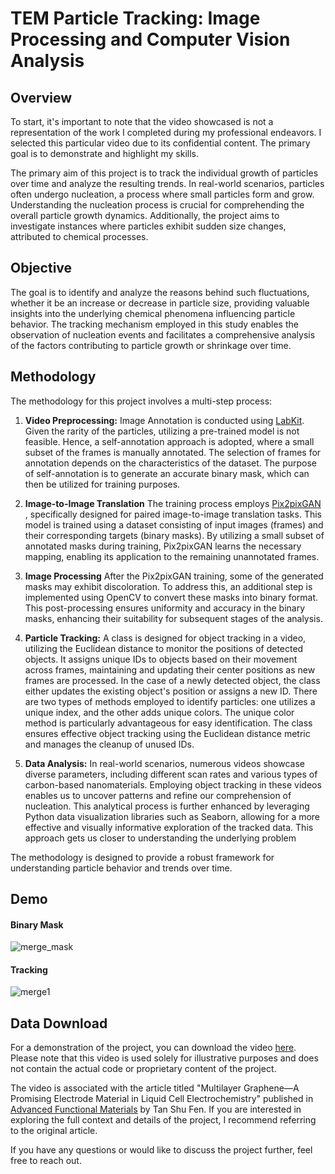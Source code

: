 # TEM Particle Tracking: Image Processing and Computer Vision Analysis

## Overview
To start, it's important to note that the video showcased is not a representation of the work I completed during my professional endeavors. I selected this particular video due to its confidential content.  The primary goal is to demonstrate and highlight my skills.

The primary aim of this project is to track the individual growth of particles over time and analyze the resulting trends. In real-world scenarios, particles often undergo nucleation, a process where small particles form and grow. Understanding the nucleation process is crucial for comprehending the overall particle growth dynamics. Additionally, the project aims to investigate instances where particles exhibit sudden size changes, attributed to chemical processes. 

## Objective
The goal is to identify and analyze the reasons behind such fluctuations, whether it be an increase or decrease in particle size, providing valuable insights into the underlying chemical phenomena influencing particle behavior. The tracking mechanism employed in this study enables the observation of nucleation events and facilitates a comprehensive analysis of the factors contributing to particle growth or shrinkage over time.

## Methodology
The methodology for this project involves a multi-step process:

1. **Video Preprocessing:**
Image Annotation is conducted using  [LabKit](https://imagej.net/plugins/labkit/). Given the rarity of the particles, utilizing a pre-trained model is not feasible. Hence, a self-annotation approach is adopted, where a small subset of the frames is manually annotated. The selection of frames for annotation depends on the characteristics of the dataset. The purpose of self-annotation is to generate an accurate binary mask, which can then be utilized for training purposes.
     
2. **Image-to-Image Translation**
The training process employs [Pix2pixGAN](https://arxiv.org/abs/1611.07004) , specifically designed for paired image-to-image translation tasks. This model is trained using a dataset consisting of input images (frames) and their corresponding targets (binary masks). By utilizing a small subset of annotated masks during training, Pix2pixGAN learns the necessary mapping, enabling its application to the remaining unannotated frames.

3. **Image Processing**
After the Pix2pixGAN training, some of the generated masks may exhibit discoloration. To address this, an additional step is implemented using OpenCV to convert these masks into binary format. This post-processing ensures uniformity and accuracy in the binary masks, enhancing their suitability for subsequent stages of the analysis.

4. **Particle Tracking:**
A class is designed for object tracking in a video, utilizing the Euclidean distance to monitor the positions of detected objects. It assigns unique IDs to objects based on their movement across frames, maintaining and updating their center positions as new frames are processed. In the case of a newly detected object, the class either updates the existing object's position or assigns a new ID. There are two types of methods employed to identify particles: one utilizes a unique index, and the other adds unique colors. The unique color method is particularly advantageous for easy identification. The class ensures effective object tracking using the Euclidean distance metric and manages the cleanup of unused IDs.

5. **Data Analysis:**
In real-world scenarios, numerous videos showcase diverse parameters, including different scan rates and various types of carbon-based nanomaterials. Employing object tracking in these videos enables us to uncover patterns and refine our comprehension of nucleation. This analytical process is further enhanced by leveraging Python data visualization libraries such as Seaborn, allowing for a more effective and visually informative exploration of the tracked data. This approach gets us closer to understanding the underlying problem

The methodology is designed to provide a robust framework for understanding particle behavior and trends over time.

## Demo
#### Binary Mask

![merge_mask](https://github.com/AsherTeo/TEM-Visionary---Processing-and-Analysis-Tools-for-Electron-Microscopy/assets/78581569/6493b8ff-1a73-447f-ac83-9ef98252b83d)

#### Tracking
![merge1](https://github.com/AsherTeo/TEM-Visionary---Processing-and-Analysis-Tools-for-Electron-Microscopy/assets/78581569/6a86bdf8-7c36-4e63-ba6e-006f218e6096)

## Data Download

For a demonstration of the project, you can download the video  [here](https://onlinelibrary.wiley.com/action/downloadSupplement?doi=10.1002%2Fadfm.202104628&file=adfm202104628-sup-0002-VideoS1.avi). Please note that this video is used solely for illustrative purposes and does not contain the actual code or proprietary content of the project.

The video is associated with the article titled "Multilayer Graphene—A Promising Electrode Material in Liquid Cell Electrochemistry" published in [Advanced Functional Materials](https://onlinelibrary.wiley.com/doi/abs/10.1002/adfm.202104628) by Tan Shu Fen. If you are interested in exploring the full context and details of the project, I recommend referring to the original article.  

If you have any questions or would like to discuss the project further, feel free to reach out.

